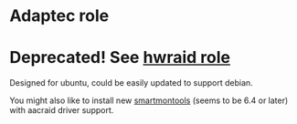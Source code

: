 # Adaptec role

# Deprecated! See [hwraid role](https://github.com/gitinsky/ansible-role-hwraid)

Designed for ubuntu, could be easily updated to support debian.

You might also like to install new [smartmontools](https://github.com/gitinsky/ansible-role-smartmontools) (seems to be 6.4 or later) with aacraid driver support.
